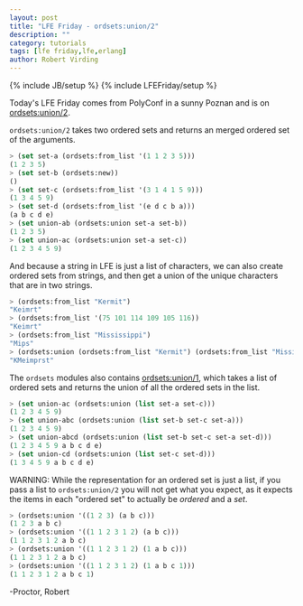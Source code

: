 ```yaml
---
layout: post
title: "LFE Friday - ordsets:union/2"
description: ""
category: tutorials
tags: [lfe friday,lfe,erlang]
author: Robert Virding
---
```

{% include JB/setup %}
{% include LFEFriday/setup %}

Today's LFE Friday comes from PolyConf in a sunny Poznan and is on [ordsets:union/2](http://erlang.org/doc/man/ordsets.html#union-2).

``ordsets:union/2`` takes two ordered sets and returns an merged ordered set of the arguments.

```lisp
> (set set-a (ordsets:from_list '(1 1 2 3 5)))
(1 2 3 5)
> (set set-b (ordsets:new))
()
> (set set-c (ordsets:from_list '(3 1 4 1 5 9)))
(1 3 4 5 9)
> (set set-d (ordsets:from_list '(e d c b a)))
(a b c d e)
> (set union-ab (ordsets:union set-a set-b))
(1 2 3 5)
> (set union-ac (ordsets:union set-a set-c))
(1 2 3 4 5 9)
```

And because a string in LFE is just a list of characters, we can also create ordered sets from strings, and then get a union of the unique characters that are in two strings.

```lisp
> (ordsets:from_list "Kermit")
"Keimrt"
> (ordsets:from_list '(75 101 114 109 105 116))
"Keimrt"
> (ordsets:from_list "Mississippi")
"Mips"
> (ordsets:union (ordsets:from_list "Kermit") (ordsets:from_list "Mississippi"))
"KMeimprst"
```

The ``ordsets`` modules also contains [ordsets:union/1](http://erlang.org/doc/man/ordsets.html#union-1), which takes a list of ordered sets and returns the union of all the ordered sets in the list.

```lisp
> (set union-ac (ordsets:union (list set-a set-c)))
(1 2 3 4 5 9)
> (set union-abc (ordsets:union (list set-b set-c set-a)))
(1 2 3 4 5 9)
> (set union-abcd (ordsets:union (list set-b set-c set-a set-d)))
(1 2 3 4 5 9 a b c d e)
> (set union-cd (ordsets:union (list set-c set-d)))              
(1 3 4 5 9 a b c d e)
```

WARNING: While the representation for an ordered set is just a list, if you pass a list to ``ordsets:union/2`` you will not get what you expect, as it expects the items in each "ordered set" to actually be *ordered* and a *set*.

```lisp
> (ordsets:union '((1 2 3) (a b c)))
(1 2 3 a b c)
> (ordsets:union '((1 1 2 3 1 2) (a b c)))
(1 1 2 3 1 2 a b c)
> (ordsets:union '((1 1 2 3 1 2) (1 a b c)))
(1 1 2 3 1 2 a b c)
> (ordsets:union '((1 1 2 3 1 2) (1 a b c 1)))
(1 1 2 3 1 2 a b c 1)
```

-Proctor, Robert
